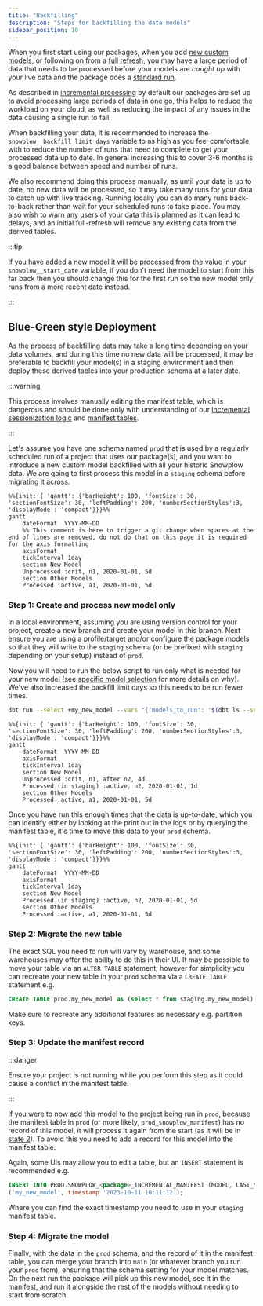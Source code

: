 ```yaml
---
title: "Backfilling"
description: "Steps for backfilling the data models"
sidebar_position: 10
---
```


When you first start using our packages, when you add [new custom models](/docs/modeling-your-data/modeling-your-data-with-dbt/dbt-custom-models/index.md), or following on from a [full refresh](/docs/modeling-your-data/modeling-your-data-with-dbt/dbt-operation/full-or-partial-refreshes/index.md), you may have a large period of data that needs to be processed before your models are *caught up* with your live data and the package does a [standard run](/docs/modeling-your-data/modeling-your-data-with-dbt/package-mechanics/incremental-processing/index.md#state-4-standard-run).

As described in [incremental processing](/docs/modeling-your-data/modeling-your-data-with-dbt/package-mechanics/incremental-processing/index.md) by default our packages are set up to avoid processing large periods of data in one go, this helps to reduce the workload on your cloud, as well as reducing the impact of any issues in the data causing a single run to fail.

When backfilling your data, it is recommended to increase the `snowplow__backfill_limit_days` variable to as high as you feel comfortable with to reduce the number of runs that need to complete to get your processed data up to date. In general increasing this to cover 3-6 months is a good balance between speed and number of runs.

We also recommend doing this process manually, as until your data is up to date, no new data will be processed, so it may take many runs for your data to catch up with live tracking. Running locally you can do many runs back-to-back rather than wait for your scheduled runs to take place. You may also wish to warn any users of your data this is planned as it can lead to delays, and an initial full-refresh will remove any existing data from the derived tables.

:::tip

If you have added a new model it will be processed from the value in your `snowplow__start_date` variable, if you don't need the model to start from this far back then you should change this for the first run so the new model only runs from a more recent date instead.

:::

## Blue-Green style Deployment

As the process of backfilling data may take a long time depending on your data volumes, and during this time no new data will be processed, it may be preferable to backfill your model(s) in a staging environment and then deploy these derived tables into your production schema at a later date.

:::warning

This process involves manually editing the manifest table, which is dangerous and should be done only with understanding of our [incremental sessionization logic](/docs/modeling-your-data/modeling-your-data-with-dbt/package-mechanics/incremental-processing/index.md) and [manifest tables](/docs/modeling-your-data/modeling-your-data-with-dbt/package-mechanics/manifest-tables/index.md).

:::

Let's assume you have one schema named `prod` that is used by a regularly scheduled run of a project that uses our package(s), and you want to introduce a new custom model backfilled with all your historic Snowplow data. We are going to first process this model in a `staging` schema before migrating it across.


```mermaid
%%{init: { 'gantt': {'barHeight': 100, 'fontSize': 30, 'sectionFontSize': 30, 'leftPadding': 200, 'numberSectionStyles':3, 'displayMode': 'compact'}}}%%
gantt
    dateFormat  YYYY-MM-DD
    %% This comment is here to trigger a git change when spaces at the end of lines are removed, do not do that on this page it is required for the axis formatting
    axisFormat
    tickInterval 1day
    section New Model
    Unprocessed :crit, n1, 2020-01-01, 5d
    section Other Models
    Processed :active, a1, 2020-01-01, 5d
```

### Step 1: Create and process new model only
In a local environment, assuming you are using version control for your project, create a new branch and create your model in this branch. Next ensure you are using a profile/target and/or configure the package models so that they will write to the `staging` schema (or be prefixed with `staging` depending on your setup) instead of `prod`.

Now you will need to run the below script to run only what is needed for your new model (see [specific model selection](/docs/modeling-your-data/modeling-your-data-with-dbt/dbt-operation/model-selection/index.md#specific-model-selection) for more details on why). We've also increased the backfill limit days so this needs to be run fewer times.


```bash
dbt run --select +my_new_model --vars "{'models_to_run': '$(dbt ls --select  +my_new_model --output name | tail -n +4)', 'snowplow__backfill_limit_days': 90}"
```

```mermaid
%%{init: { 'gantt': {'barHeight': 100, 'fontSize': 30, 'sectionFontSize': 30, 'leftPadding': 200, 'numberSectionStyles':3, 'displayMode': 'compact'}}}%%
gantt
    dateFormat  YYYY-MM-DD
    axisFormat
    tickInterval 1day
    section New Model
    Unprocessed :crit, n1, after n2, 4d
    Processed (in staging) :active, n2, 2020-01-01, 1d
    section Other Models
    Processed :active, a1, 2020-01-01, 5d
```

Once you have run this enough times that the data is up-to-date, which you can identify either by looking at the print out in the logs or by querying the manifest table, it's time to move this data to your `prod` schema.

```mermaid
%%{init: { 'gantt': {'barHeight': 100, 'fontSize': 30, 'sectionFontSize': 30, 'leftPadding': 200, 'numberSectionStyles':3, 'displayMode': 'compact'}}}%%
gantt
    dateFormat  YYYY-MM-DD
    axisFormat
    tickInterval 1day
    section New Model
    Processed (in staging) :active, n2, 2020-01-01, 5d
    section Other Models
    Processed :active, a1, 2020-01-01, 5d
```

### Step 2: Migrate the new table
The exact SQL you need to run will vary by warehouse, and some warehouses may offer the ability to do this in their UI. It may be possible to move your table via an `ALTER TABLE` statement, however for simplicity you can recreate your new table in your `prod` schema via a `CREATE TABLE` statement e.g.

```sql
CREATE TABLE prod.my_new_model as (select * from staging.my_new_model);
```

Make sure to recreate any additional features as necessary e.g. partition keys.

### Step 3: Update the manifest record

:::danger

Ensure your project is not running while you perform this step as it could cause a conflict in the manifest table.

:::

If you were to now add this model to the project being run in `prod`, because the manifest table in `prod` (or more likely, `prod_snowplow_manifest`) has no record of this model, it will process it again from the start (as it will be in [state 2](/docs/modeling-your-data/modeling-your-data-with-dbt/package-mechanics/incremental-processing/index.md#state-2-new-model-introduced)). To avoid this you need to add a record for this model into the manifest table.

Again, some UIs may allow you to edit a table, but an `INSERT` statement is recommended e.g.

```sql
INSERT INTO PROD.SNOWPLOW_<package>_INCREMENTAL_MANIFEST (MODEL, LAST_SUCCESS) VALUES
('my_new_model', timestamp '2023-10-11 10:11:12');
```

Where you can find the exact timestamp you need to use in your `staging` manifest table.

### Step 4: Migrate the model
Finally, with the data in the `prod` schema, and the record of it in the manifest table, you can merge your branch into `main` (or whatever branch you run your `prod` from), ensuring that the schema setting for your model matches. On the next run the package will pick up this new model, see it in the manifest, and run it alongside the rest of the models without needing to start from scratch.
